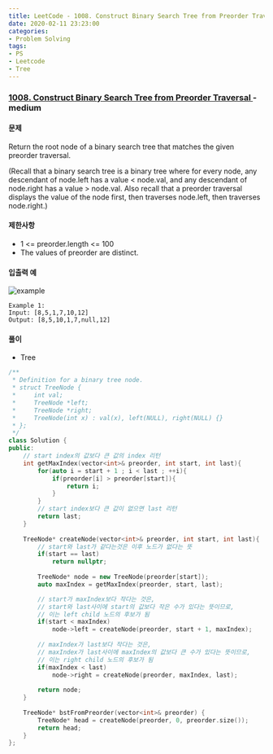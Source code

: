 ```yaml
---
title: LeetCode - 1008. Construct Binary Search Tree from Preorder Traversal
date: 2020-02-11 23:23:00
categories:
- Problem Solving
tags:
- PS
- Leetcode
- Tree
---
```


### [ 1008. Construct Binary Search Tree from Preorder Traversal ](https://leetcode.com/problems/construct-binary-search-tree-from-preorder-traversal/) - medium

#### 문제
Return the root node of a binary search tree that matches the given preorder traversal.

(Recall that a binary search tree is a binary tree where for every node, any descendant of node.left has a value < node.val, and any descendant of node.right has a value > node.val.  Also recall that a preorder traversal displays the value of the node first, then traverses node.left, then traverses node.right.)

#### 제한사항

  - 1 <= preorder.length <= 100
  - The values of preorder are distinct.

#### 입출력 예

![example](https://assets.leetcode.com/uploads/2019/03/06/1266.png)

```
Example 1:
Input: [8,5,1,7,10,12]
Output: [8,5,10,1,7,null,12]
```

#### 풀이
  - Tree

```cpp
/**
 * Definition for a binary tree node.
 * struct TreeNode {
 *     int val;
 *     TreeNode *left;
 *     TreeNode *right;
 *     TreeNode(int x) : val(x), left(NULL), right(NULL) {}
 * };
 */
class Solution {
public:
    // start index의 값보다 큰 값의 index 리턴
    int getMaxIndex(vector<int>& preorder, int start, int last){
        for(auto i = start + 1 ; i < last ; ++i){
            if(preorder[i] > preorder[start]){
                return i;
            }
        }
        // start index보다 큰 값이 없으면 last 리턴
        return last; 
    }
    
    TreeNode* createNode(vector<int>& preorder, int start, int last){
        // start와 last가 같다는것은 이후 노드가 없다는 뜻
        if(start == last)
            return nullptr;
        
        TreeNode* node = new TreeNode(preorder[start]);
        auto maxIndex = getMaxIndex(preorder, start, last);

        // start가 maxIndex보다 작다는 것은,
        // start와 last사이에 start의 값보다 작은 수가 있다는 뜻이므로,
        // 이는 left child 노드의 후보가 됨
        if(start < maxIndex)
            node->left = createNode(preorder, start + 1, maxIndex);
        
        // maxIndex가 last보다 작다는 것은,
        // maxIndex가 last사이에 maxIndex의 값보다 큰 수가 있다는 뜻이므로,
        // 이는 right child 노드의 후보가 됨
        if(maxIndex < last)
            node->right = createNode(preorder, maxIndex, last);
            
        return node;
    }
    
    TreeNode* bstFromPreorder(vector<int>& preorder) {
        TreeNode* head = createNode(preorder, 0, preorder.size());
        return head;
    }
};
```
